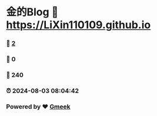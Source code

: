 # 金的Blog :link: https://LiXin110109.github.io 
### :page_facing_up: [2](https://LiXin110109.github.io/tag.html) 
### :speech_balloon: 0 
### :hibiscus: 240 
### :alarm_clock: 2024-08-03 08:04:42 
### Powered by :heart: [Gmeek](https://github.com/Meekdai/Gmeek)
